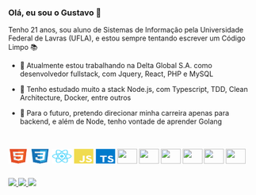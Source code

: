 ### Olá, eu sou o Gustavo 👋

Tenho 21 anos, sou aluno de Sistemas de Informação pela Universidade Federal de Lavras (UFLA), e estou sempre tentando escrever um Código Limpo :books:


- :hammer: Atualmente estou trabalhando na Delta Global S.A. como desenvolvedor fullstack, com Jquery, React, PHP e MySQL
- 🌱 Tenho estudado muito a stack Node.js, com Typescript, TDD, Clean Architecture, Docker, entre outros
- 🔭 Para o futuro, pretendo direcionar minha carreira apenas para backend, e além de Node, tenho vontade de aprender Golang

  ##

<div style="display: inline_block"><br>
  <img align="center" height="30" width="40" src="https://raw.githubusercontent.com/devicons/devicon/master/icons/html5/html5-original.svg">
  <img align="center" height="30" width="40" src="https://raw.githubusercontent.com/devicons/devicon/master/icons/css3/css3-original.svg">
  <img align="center" height="30" width="40" src="https://raw.githubusercontent.com/devicons/devicon/master/icons/react/react-original.svg">
  <img align="center" height="30" width="40" src="https://raw.githubusercontent.com/devicons/devicon/master/icons/javascript/javascript-plain.svg">
  <img align="center" height="30" width="40" src="https://raw.githubusercontent.com/devicons/devicon/master/icons/typescript/typescript-plain.svg">
  <img align="center" height="30" width="40" src="https://cdn.jsdelivr.net/gh/devicons/devicon/icons/nodejs/nodejs-original.svg" />
  <img align="center" height="30" width="40" src="https://cdn.jsdelivr.net/gh/devicons/devicon/icons/nestjs/nestjs-plain.svg" />        
  <img align="center" height="30" width="40" src="https://cdn.jsdelivr.net/gh/devicons/devicon/icons/php/php-original.svg" />
  <img align="center" height="30" width="40" src="https://cdn.jsdelivr.net/gh/devicons/devicon/icons/docker/docker-original-wordmark.svg" />
  <img align="center" height="30" width="40" src="https://cdn.jsdelivr.net/gh/devicons/devicon/icons/mongodb/mongodb-original-wordmark.svg" />
  <img align="center" height="30" width="40" src="https://cdn.jsdelivr.net/gh/devicons/devicon/icons/socketio/socketio-original.svg" />   
</div>
  
  ##

<div> 
  <a href="https://www.youtube.com/channel/UCJNcDTancBAis72ueywCegw" target="_blank">
    <img src="https://img.shields.io/badge/YouTube-FF0000?style=for-the-badge&logo=youtube&logoColor=white" target="_blank">
  </a>
  <a href = "mailto:gustavoribeiro665@hotmail.com">
    <img src="https://img.shields.io/badge/-outlook-%23333?style=for-the-badge&logo=gmail&logoColor=white" target="_blank">
  </a>
  <a href="https://www.linkedin.com/in/gustavo-ribeiro-de-figueiredo-56a6ba122/" target="_blank">
    <img src="https://img.shields.io/badge/-LinkedIn-%230077B5?style=for-the-badge&logo=linkedin&logoColor=white" target="_blank">
  </a> 


